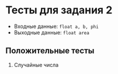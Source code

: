# Тесты для задания 2

- Входные данные: `float a, b, phi`
- Выходные данные: `float area`

## Положительные тесты

1. Случайные числа
